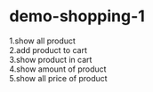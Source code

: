 # demo-shopping-1
1.show all product<br>
2.add product to cart<br>
3.show product in cart<br>
4.show amount of product<br>
5.show all price of product<br>
